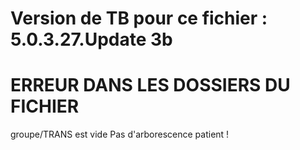 # Version de TB pour ce fichier : 5.0.3.27.Update 3b  
# ERREUR DANS LES DOSSIERS DU FICHIER  
groupe/TRANS est vide
Pas d'arborescence patient ! 
